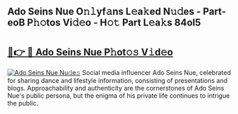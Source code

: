 ## Ado Seins Nue O𝚗𝚕yf𝚊ns L𝚎a𝚔ed N𝚞𝚍es - Part-eoB P𝚑𝚘tos Vi𝚍𝚎o - H𝚘𝚝 Part L𝚎a𝚔s 84ol5

# <h2><a href="http://kfe0czl.oniu.top/?m=Ado+Seins+Nue">🔗👉 🔴 Ado Seins Nue P𝚑ot𝚘𝚜 V𝚒d𝚎o</a></h2>

[![Ado Seins Nue Nu𝚍e𝚜](https://i.imgur.com/0qMVB7G.gif)](http://kfe0czl.oniu.top/?m=Ado+Seins+Nue)
Social media influencer Ado Seins Nue, celebrated for sharing dance and lifestyle information, consisting of presentations and blogs. Approachability and authenticity are the cornerstones of Ado Seins Nue's public persona, but the enigma of his private life continues to intrigue the public.  
